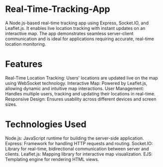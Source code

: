 # Real-Time-Tracking-App
A Node.js-based real-time tracking app using Express, Socket.IO, and Leaflet.js. It enables live location tracking with instant updates on an interactive map. The app demonstrates seamless server-client communication and is ideal for applications requiring accurate, real-time location monitoring.

# Features
Real-Time Location Tracking: Users' locations are updated live on the map using WebSocket technology.
Interactive Map: Powered by Leaflet.js, allowing dynamic and intuitive map interactions.
User Management: Handles multiple users, tracking and updating their locations in real-time.
Responsive Design: Ensures usability across different devices and screen sizes.

# Technologies Used
Node.js: JavaScript runtime for building the server-side application.
Express: Framework for handling HTTP requests and routing.
Socket.IO: Library for real-time, bidirectional communication between server and clients.
Leaflet.js: Mapping library for interactive map visualization.
EJS: Templating engine for rendering HTML views.
